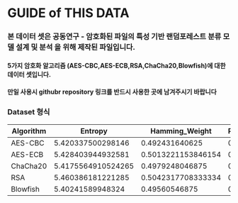 # GUIDE of THIS DATA
### 본 데이터 셋은 공동연구 - 암호화된 파일의 특성 기반 랜덤포레스트 분류 모델 설계 및 분석 을 위해 제작된 파일입니다.
#### 5가지 암호화 알고리즘 (AES-CBC,AES-ECB,RSA,ChaCha20,Blowfish)에 대한 데이터 셋입니다.
#### 만일 사용시 githubr repository 링크를 반드시 사용한 곳에 남겨주시기 바랍니다

### Dataset 형식
|Algorithm|Entropy|Hamming_Weight|Repeated|Size_Ratio|Encryption_Time_per_Byte|Decryption_Time_per_Byte|
|---|---|---|---|---|---|---|
| AES-CBC | 5.420337500298146 | 0.492431640625 | 0 | 0.9999999999990234 | 0.0 | 0.0 |
| AES-ECB | 5.428403944932581 | 0.5013221153846154 | 0 | 1.0156249999990081 | 0.0 | 0.0 |
| ChaCha20 | 5.4175564910524265 | 0.4979248046875 | 0 | 0.9999999999990234 | 0.0 | 0.0 |
| RSA | 5.460386181221285 | 0.5042317708333334 | 0 | 1.4999999999985352 | 0.0019499566405992538 | 0.0010624062269915695 |
| Blowfish | 5.40241589948324 | 0.49560546875 | 0 | 0.9999999999990234 | 0.0 | 0.0 |


